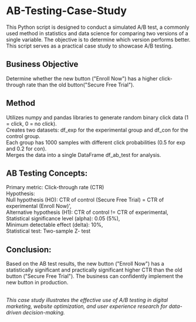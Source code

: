 # AB-Testing-Case-Study

This Python script is designed to conduct a simulated A/B test, a commonly used method in statistics and data science for comparing two versions of a single variable. The objective is to determine which version performs better. This script serves as a practical case study to showcase A/B testing.

## Business Objective
Determine whether the new button ("Enroll Now") has a higher click-through rate than the old button("Secure Free Trial").

## Method
Utilizes numpy and pandas libraries to generate random binary click data (1 = click, 0 = no click).<br>
Creates two datasets: df_exp for the experimental group and df_con for the control group.<br>
Each group has 1000 samples with different click probabilities (0.5 for exp and 0.2 for con).<br>
Merges the data into a single DataFrame df_ab_test for analysis.<br>

## AB Testing Concepts:
Primary metric: Click-through rate (CTR) <br>
 Hypothesis:<br>
Null hypothesis (HO): CTR of control (Secure Free Trial) = CTR of experimental (Enroll Now)',<br>
Alternative hypothesis (H1): CTR of control != CTR of experimental,<br>
 Statistical significance level (alpha): 0.05 (5%),<br>
 Minimum detectable effect (delta): 10%,<br>
 Statistical test: Two-sample Z- test<br>

## Conclusion:
 Based on the AB test results, the new button ("Enroll Now") has a statistically significant and practically
 significant higher CTR than the old button ("Secure Free Trial"). The business can confidently implement
 the new button in production.
 <br><br>

_This case study illustrates the effective use of A/B testing in digital marketing, website optimization, and user experience research for data-driven decision-making._
